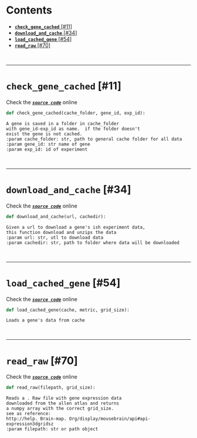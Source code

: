 



Contents
========

* [**`check_gene_cached`**  [#11]](#check_gene_cached--11)
* [**`download_and_cache`**  [#34]](#download_and_cache--34)
* [**`load_cached_gene`**  [#54]](#load_cached_gene--54)
* [**`read_raw`**  [#70]](#read_raw--70)


&nbsp;

--------
# **`check_gene_cached`**  [#11]
  
Check the [***``source code``***](https://github.com/BrancoLab/BrainRender/tree/brainglobeintegration/blob/master/brainrender/gene_expression/ge_utils.py#L11) online

```python
def check_gene_cached(cache_folder, gene_id, exp_id):
```  


```text
A gene is saved in a folder in cache_folder
with gene_id-exp_id as name.  if the folder doesn't
exist the gene is not cached. 
:param cache_folder: str, path to general cache folder for all data
:param gene_id: str name of gene
:param exp_id: id of experiment 

```

&nbsp;

--------
# **`download_and_cache`**  [#34]
  
Check the [***``source code``***](https://github.com/BrancoLab/BrainRender/tree/brainglobeintegration/blob/master/brainrender/gene_expression/ge_utils.py#L34) online

```python
def download_and_cache(url, cachedir):
```  


```text
Given a url to download a gene's ish experiment data, 
this function download and unzips the data
:param url: str, utl to download data
:param cachedir: str, path to folder where data will be downloaded

```

&nbsp;

--------
# **`load_cached_gene`**  [#54]
  
Check the [***``source code``***](https://github.com/BrancoLab/BrainRender/tree/brainglobeintegration/blob/master/brainrender/gene_expression/ge_utils.py#L54) online

```python
def load_cached_gene(cache, metric, grid_size):
```  


```text
Loads a gene's data from cache

```

&nbsp;

--------
# **`read_raw`**  [#70]
  
Check the [***``source code``***](https://github.com/BrancoLab/BrainRender/tree/brainglobeintegration/blob/master/brainrender/gene_expression/ge_utils.py#L70) online

```python
def read_raw(filepath, grid_size):
```  


```text
Reads a . Raw file with gene expression data 
downloaded from the allen atlas and returns 
a numpy array with the correct grid_size. 
see as reference:
http://help. Brain-map. Org/display/mousebrain/api#api-expression3dgridsz
:param filepath: str or path object

```